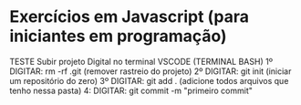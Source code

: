 # Exercícios em Javascript (para iniciantes em programação)
TESTE
Subir projeto 
Digital no terminal VSCODE (TERMINAL BASH)
1º DIGITAR: rm -rf .git (remover rastreio do projeto)
2º DIGITAR: git init (iniciar um repositório do zero)
3º DIGITAR: git add . (adicione todos arquivos que tenho nessa pasta)
4: DIGITAR: git commit -m "primeiro commit" 